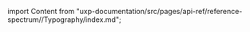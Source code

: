 
import Content from "uxp-documentation/src/pages/api-ref/reference-spectrum//Typography/index.md";

<Content query="product=xd"/>

